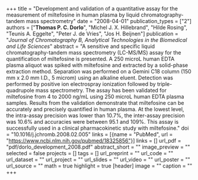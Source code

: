 +++
title = "Development and validation of a quantitative assay for the measurement of miltefosine in human plasma by liquid chromatography-tandem mass spectrometry"
date = "2008-04-01"
publication_types = ["2"]
authors = ["**Thomas P. C. Dorlo**", "Michel J. X. Hillebrand", "Hilde Rosing", "Teunis A. Eggelte", "Peter J. de Vries", "Jos H. Beijnen"]
publication = "_Journal of Chromatography B, Analytical Technologies in the Biomedical and Life Sciences_"
abstract = "A sensitive and specific liquid chromatography-tandem mass spectrometry (LC-MS/MS) assay for the quantification of miltefosine is presented. A 250 microL human EDTA plasma aliquot was spiked with miltefosine and extracted by a solid-phase extraction method. Separation was performed on a Gemini C18 column (150 mm x 2.0 mm I.D., 5 microm) using an alkaline eluent. Detection was performed by positive ion electrospray ionization followed by triple-quadrupole mass spectrometry. The assay has been validated for miltefosine from 4 to 2000 ng/mL using 250 microL human EDTA plasma samples. Results from the validation demonstrate that miltefosine can be accurately and precisely quantified in human plasma. At the lowest level, the intra-assay precision was lower than 10.7%, the inter-assay precision was 10.6% and accuracies were between 95.1 and 109%. This assay is successfully used in a clinical pharmacokinetic study with miltefosine."
doi = "10.1016/j.jchromb.2008.02.005"
links = [{name = "PubMed", url = "https://www.ncbi.nlm.nih.gov/pubmed/18325856"}]
links = []
url_pdf = "pdf/dorlo_development_2008.pdf"
abstract_short = ""
image_preview = ""
selected = false
projects = []
tags = []
url_preprint = ""
url_code = ""
url_dataset = ""
url_project = ""
url_slides = ""
url_video = ""
url_poster = ""
url_source = ""
math = true
highlight = true
[header]
image = ""
caption = ""
+++
